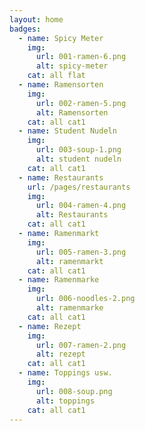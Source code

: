 ```yaml
---
layout: home
badges: 
  - name: Spicy Meter
    img: 
      url: 001-ramen-6.png
      alt: spicy-meter
    cat: all flat
  - name: Ramensorten
    img: 
      url: 002-ramen-5.png
      alt: Ramensorten
    cat: all cat1
  - name: Student Nudeln
    img: 
      url: 003-soup-1.png
      alt: student nudeln
    cat: all cat1
  - name: Restaurants
    url: /pages/restaurants
    img: 
      url: 004-ramen-4.png
      alt: Restaurants
    cat: all cat1
  - name: Ramenmarkt
    img: 
      url: 005-ramen-3.png
      alt: ramenmarkt
    cat: all cat1
  - name: Ramenmarke
    img: 
      url: 006-noodles-2.png
      alt: ramenmarke
    cat: all cat1
  - name: Rezept
    img: 
      url: 007-ramen-2.png
      alt: rezept
    cat: all cat1
  - name: Toppings usw.
    img: 
      url: 008-soup.png
      alt: toppings
    cat: all cat1    
---
```


